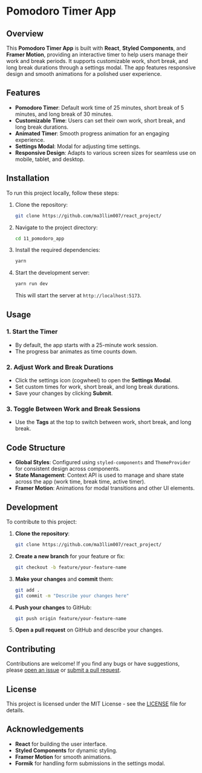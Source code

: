 # Pomodoro Timer App

## Overview

This **Pomodoro Timer App** is built with **React**, **Styled Components**, and **Framer Motion**, providing an interactive timer to help users manage their work and break periods. It supports customizable work, short break, and long break durations through a settings modal. The app features responsive design and smooth animations for a polished user experience.

## Features

- **Pomodoro Timer**: Default work time of 25 minutes, short break of 5 minutes, and long break of 30 minutes.
- **Customizable Time**: Users can set their own work, short break, and long break durations.
- **Animated Timer**: Smooth progress animation for an engaging experience.
- **Settings Modal**: Modal for adjusting time settings.
- **Responsive Design**: Adapts to various screen sizes for seamless use on mobile, tablet, and desktop.

## Installation

To run this project locally, follow these steps:

1. Clone the repository:

    ```bash
    git clone https://github.com/ma3llim007/react_project/
    ```

2. Navigate to the project directory:

    ```bash
    cd 11_pomodoro_app
    ```

3. Install the required dependencies:

    ```bash
    yarn
    ```

4. Start the development server:

    ```bash
    yarn run dev
    ```
    This will start the server at `http://localhost:5173`.

## Usage

### 1. Start the Timer

- By default, the app starts with a 25-minute work session.
- The progress bar animates as time counts down.

### 2. Adjust Work and Break Durations

- Click the settings icon (cogwheel) to open the **Settings Modal**.
- Set custom times for work, short break, and long break durations.
- Save your changes by clicking **Submit**.

### 3. Toggle Between Work and Break Sessions

- Use the **Tags** at the top to switch between work, short break, and long break.

## Code Structure

- **Global Styles**: Configured using `styled-components` and `ThemeProvider` for consistent design across components.
- **State Management**: Context API is used to manage and share state across the app (work time, break time, active timer).
- **Framer Motion**: Animations for modal transitions and other UI elements.

## Development

To contribute to this project:

1. **Clone the repository**:

    ```bash
    git clone https://github.com/ma3llim007/react_project/
    ```

2. **Create a new branch** for your feature or fix:

    ```bash
    git checkout -b feature/your-feature-name
    ```

3. **Make your changes** and **commit** them:

    ```bash
    git add .
    git commit -m "Describe your changes here"
    ```

4. **Push your changes** to GitHub:

    ```bash
    git push origin feature/your-feature-name
    ```

5. **Open a pull request** on GitHub and describe your changes.


## Contributing

Contributions are welcome! If you find any bugs or have suggestions, please [open an issue](https://github.com/ma3llim007/react_project/issues) or [submit a pull request](https://github.com/ma3llim007/react_project/pulls).

## License

This project is licensed under the MIT License - see the [LICENSE](../LICENSE) file for details.

## Acknowledgements

- **React** for building the user interface.
- **Styled Components** for dynamic styling.
- **Framer Motion** for smooth animations.
- **Formik** for handling form submissions in the settings modal.